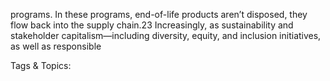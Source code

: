 programs. In these programs, end-of-life products 
aren’t disposed, they flow back into the supply 
chain.23 Increasingly, as sustainability and 
stakeholder capitalism—including diversity, equity, 
and inclusion initiatives, as well as responsible 

   Tags & Topics:
   